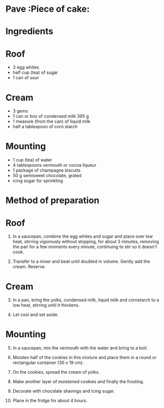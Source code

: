 # Pave :Piece of cake:

# Ingredients

# Roof

- 3 egg whites
- half cup (tea) of sugar
- 1 can of sour 

# Cream

- 3 gems
- 1 can or box of condensed milk 395 g
- 1 measure (from the can) of liquid milk
- half a tablespoon of corn starch

# Mounting

- 1 cup (tea) of water
- 4 tablespoons vermouth or cocoa liqueur
- 1 package of champagne biscuits
- 50 g semisweet chocolate, grated
- icing sugar for sprinkling

# Method of preparation

# Roof

1. In a saucepan, combine the egg whites and sugar and place over low heat, stirring vigorously without stopping, for about 3 minutes, removing the pan for a few moments every minute, continuing to stir so it doesn't cook.

2. Transfer to a mixer and beat until doubled in volume. Gently add the cream. Reserve.

# Cream

3. In a pan, bring the yolks, condensed milk, liquid milk and cornstarch to a low heat, stirring until it thickens.

4. Let cool and set aside.

# Mounting

5. In a saucepan, mix the vermouth with the water and bring to a boil.

6. Moisten half of the cookies in this mixture and place them in a round or rectangular container (30 x 19 cm).

7. On the cookies, spread the cream of yolks.

8. Make another layer of moistened cookies and finally the frosting.

9. Decorate with chocolate shavings and icing sugar.

10. Place in the fridge for about 4 hours.
